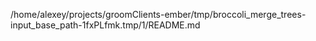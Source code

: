 /home/alexey/projects/groomClients-ember/tmp/broccoli_merge_trees-input_base_path-1fxPLfmk.tmp/1/README.md